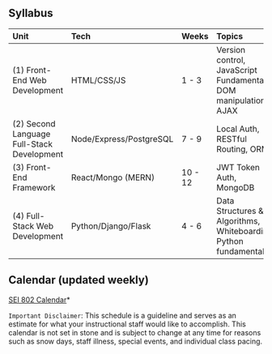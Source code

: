 ## Syllabus

| Unit | Tech | Weeks | Topics |
| :--- | :--- | :--- | :--- |
| \(1\) Front-End Web Development | HTML/CSS/JS | 1 - 3 | Version control, JavaScript Fundamentals, DOM manipulation, AJAX |
| \(2\) Second Language Full-Stack Development | Node/Express/PostgreSQL | 7 - 9 | Local Auth, RESTful Routing, ORMs |
| \(3\) Front-End Framework | React/Mongo \(MERN\) | 10 - 12 | JWT Token Auth, MongoDB |
| \(4\) Full-Stack Web Development | Python/Django/Flask | 4 - 6 | Data Structures & Algorithms, Whiteboarding, Python fundamentals |

## Calendar (updated weekly)

[SEI 802 Calendar](https://calendar.google.com/calendar/embed?src=c_94jlsa99ds30jjeeb694iqo2o0%40group.calendar.google.com&ctz=America%2FLos_Angeles)\*

`Important Disclaimer`: This schedule is a guideline and serves as an estimate for what your instructional staff would like to accomplish. This calendar is not set in stone and is subject to change at any time for reasons such as snow days, staff illness, special events, and individual class pacing.

